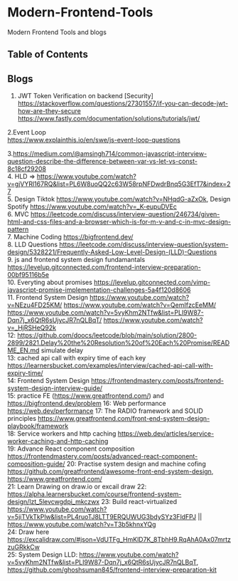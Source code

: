 # Modern-Frontend-Tools
Modern Frontend Tools and blogs

## Table of Contents


## Blogs  


1. JWT Token Verification on backend [Security]
	https://stackoverflow.com/questions/27301557/if-you-can-decode-jwt-how-are-they-secure
        https://www.fastly.com/documentation/solutions/tutorials/jwt/  
   
2.Event Loop  
  https://www.explainthis.io/en/swe/js-event-loop-questions    
  
    
3.https://medium.com/@amsingh714/common-javascript-interview-question-describe-the-difference-between-var-vs-let-vs-const-8c18cf29208  
4. HLD => https://www.youtube.com/watch?v=gjVYRl167RQ&list=PL6W8uoQQ2c63W58rpNFDwdrBnq5G3EfT7&index=27  
5. Design Tiktok https://www.youtube.com/watch?v=NHqdG-aZxOk, Design Spotify https://www.youtube.com/watch?v=_K-eupuDVEc  
6. MVC https://leetcode.com/discuss/interview-question/246734/given-html-and-css-files-and-a-browser-which-is-for-m-v-and-c-in-mvc-design-pattern  
7. Machine Coding https://bigfrontend.dev/  
8. LLD Questions https://leetcode.com/discuss/interview-question/system-design/5328221/Frequently-Asked-Low-Level-Design-(LLD)-Questions  
9. js and frontend system design fundamantals https://levelup.gitconnected.com/frontend-interview-preparation-00bf95116b5e  
10. Everyting about promises https://levelup.gitconnected.com/vimp-javascript-promise-implementation-challenges-5a4f120d8606  
11. Frontend System Design https://www.youtube.com/watch?v=NEzu4FD25KM/ https://www.youtube.com/watch?v=QemIfzcEeMM/ https://www.youtube.com/watch?v=5vyKhm2NTfw&list=PLI9W87-Dqn7j_x6QtR6sUjycJR7nQLBqT/ https://www.youtube.com/watch?v=_HjRSHeQ92k  
12: https://github.com/doocs/leetcode/blob/main/solution/2800-2899/2821.Delay%20the%20Resolution%20of%20Each%20Promise/README_EN.md  simulate delay  
13: cached api call with expiry time of each key https://learnersbucket.com/examples/interview/cached-api-call-with-expiry-time/  
14: Frontend System Design https://frontendmastery.com/posts/frontend-system-design-interview-guide/  
15: practice FE (https://www.greatfrontend.com/) and https://bigfrontend.dev/problem
16: Web performance https://web.dev/performance
17: The RADIO framework and SOLID principles https://www.greatfrontend.com/front-end-system-design-playbook/framework  
18: Service workers and http caching https://web.dev/articles/service-worker-caching-and-http-caching  
19: Advance React component composition https://frontendmastery.com/posts/advanced-react-component-composition-guide/
20: Practise system design and machine cofing https://github.com/greatfrontend/awesome-front-end-system-design, https://www.greatfrontend.com/  
21: Learn Drawing on draw.io or excail draw
22: https://alpha.learnersbucket.com/course/frontend-system-design/lzt_5levcwgdpi_mkczwx
23: Build react-virtualized https://www.youtube.com/watch?v=5jiTVkTkPlw&list=PL4ruoTJ8LTT9ERQUWUG3bdySYz3FldFPJ || https://www.youtube.com/watch?v=T3b5khnxYQg   
24: Draw here https://excalidraw.com/#json=VdUTFg_HmKlD7K_8TbhH9,RqAhA0Ax07mrtzzuGRkkCw   
25: System Design LLD: https://www.youtube.com/watch?v=5vyKhm2NTfw&list=PLI9W87-Dqn7j_x6QtR6sUjycJR7nQLBqT, https://github.com/ghoshsuman845/frontend-interview-preparation-kit   





